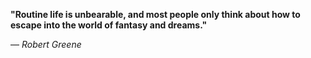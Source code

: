 **"Routine life is unbearable, and most people only think about how to escape into the world of fantasy and dreams."**

— _Robert Greene_
